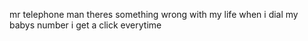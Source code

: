 mr telephone man theres something wrong with my life when i dial my babys number i get a click everytime
